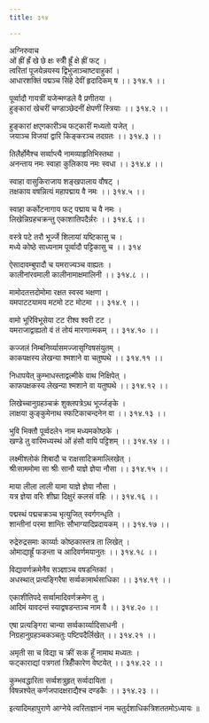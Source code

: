 ```yaml
---
title: ३१४

---
```

अग्निरुवाच  
ओं ह्रीं ह्रँ खे छे क्षः स्त्रीँ ह्रूँ क्षे ह्रीं फट् ।  
त्वरितां पूजयेन्नयस्य द्विभुजाञ्चाष्टवाहुकां ।  
आधारशक्तिं पद्मञ्च सिंहे देवीं हृदादिकम् ष ।। ३१४.१ ।।  
  
पूर्व्वादौ गायत्रीं यजेन्मण्डले वै प्रणीतया ।  
हुङ्कारां खेचरीं चण्डाञ्छेदनीं क्षेपणीं स्त्रियाः ।। ३१४.२ ।।  
  
हुङ्कारां क्षएगकारीञ्च फट्कारीं मध्यतो यजेत् ।  
जयाञ्च विजयां द्वारि किङ्करञ्च तदग्रतः ।। ३१४.३ ।।  
  
तिलैर्होमैश्च सर्व्वाप्त्यै नामव्याहृतिभिस्तथा ।  
अनन्ताय नमः स्वाहा कुलिकाय नमः स्वधा ।। ३१४.४ ।।  
  
स्वाहा वासुकिराजाय शङ्खपालाय वौषट् ।  
तक्षकाय वषन्नित्यं महापद्माय वै नमः ।। ३१४.५ ।।  
  
स्वाहा कर्कोटनागाय फट् पद्माय च वै नमः ।  
लिखेन्निग्रहचक्रन्तु एकाशातिपदैर्न्नरः ।। ३१४.६ ।।  
  
वस्त्रे पटे तरौ भूर्ज्जे शिलायां यष्टिकासु च ।  
मध्ये कोष्ठे साध्यनाम पूर्व्वादौ पट्टिकासु च ।। ३१४  
  
ऐसादावम्बुपादौ च यमराज्यञ्च वाह्यतः ।  
कालीनांरवमाली कालीनामाक्षमालिनी ।। ३१४.८ ।।  
  
मामोदतत्तदोमोमा रक्षत स्वस्व भक्षणा ।  
यमपाटटयामय मटमो टट मोटमा ।। ३१४.९ ।।  
  
वामो भूरिविभूसेया टट रीश्व श्वरी टट ।  
यमराजाद्वाह्यतो वं तं तोयं मारणात्मकम् ।। ३१४.१० ।।  
  
कज्जलं निम्बनिर्य्यासमज्जासृग्विषसंयुतम् ।  
काकपक्षस्य लेखन्या श्मशाने वा चतुष्पथे ।। ३१४.११ ।।  
  
निधापयेत् कुम्भाधस्ताद्वल्मीके वाथ निक्षिपेत् ।  
काफपक्षकस्य लेखन्या श्मशाने वा यतुष्पथे ।। ३१४.१२ ।।  
  
लिखेच्चानुग्रहञ्चक्रं शुक्लपत्रेऽथ भूर्ज्जङ्के ।  
लाक्षया कुङ्कुमेनाथ स्फटिकाचन्दनेन वा ।। ३१४.१३ ।।  
  
भुवि भिक्तौ पूर्व्वदले१ नाम मध्यमकोष्ठके ।  
खण्डे तु वारिमध्यस्थं ओं हंसौ वापि पट्टिशम् ।। ३१४.१४ ।।  
  
लक्ष्मीश्लोकं शिबादौ च राक्षसादिक्रमाल्लिखेत् ।  
श्रीःसाममोमा सा श्रीः सानौ याज्ञे ज्ञेया नौसा ।। ३१४.१५ ।।  
  
माया लीला लाली यामा याज्ञे ज्ञेया नौसा ।  
यत्र ज्ञेया वरिः शीघ्रा दिक्षुरं कलसं वहिः ।। ३१४.१६ ।।  
  
पद्मस्थं पद्मचक्रञ्च भृत्युजित् स्वर्गगन्धृति ।  
शान्तीनां परमा शान्तिः सौभाग्यादिप्रदायकम् ।। ३१४.१७ ।।  
  
रुद्रेरुद्रसमाः कार्य्याः कोष्ठकास्तत्र ता लिखेत् ।  
ओमाद्याह्रूँ फडन्ता च आदिवर्णमयानुतः ।। ३१४.१८ ।।  
  
विद्यावर्णक्रमेनैव सञ्ज्ञाञ्च वषडन्तिकां ।  
अधस्थात् प्रत्यङ्गिरैषा सर्व्वकामार्थसाधिका ।। ३१४.१९ ।।  
  
एकाशीतिपदे सर्व्वामादिवर्णक्रमेण तु ।  
आदिमं यावदन्तं स्याद्वषडन्तञ्च नाम वै ।। ३१४.२० ।।  
  
एषा प्रत्यङ्गिरा चान्या सर्व्वकार्य्यादिसाधनी ।  
निग्रहानुग्रहञ्चकञ्चतुः पष्टिपदैर्लिखेत् ।। ३१४.२१ ।।  
  
अमृती सा च विद्या च क्रीं सःक हूँ नामाथ मध्यतः ।  
फट्‌काराद्यां पत्रगतां त्रिहीँकारेण वेष्टयेत् ।। ३१४.२२ ।।  
  
कुम्भवद्धारिता सर्व्वशत्रुहृत् सर्व्वदायिता ।  
विषन्नश्येत् कर्णजपादक्षराद्यैश्च दण्डकैः ।। ३१४.२३ ।।  
  
इत्यादिमहापुराणे आग्नेये त्वरिताज्ञानं नाम चतुर्दशाधिकत्रिशततमोऽध्यायः ॥
